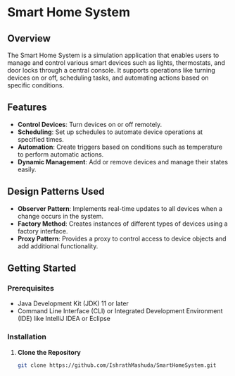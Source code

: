 # Smart Home System

## Overview
The Smart Home System is a simulation application that enables users to manage and control various smart devices such as lights, thermostats, and door locks through a central console. It supports operations like turning devices on or off, scheduling tasks, and automating actions based on specific conditions.

## Features
- **Control Devices**: Turn devices on or off remotely.
- **Scheduling**: Set up schedules to automate device operations at specified times.
- **Automation**: Create triggers based on conditions such as temperature to perform automatic actions.
- **Dynamic Management**: Add or remove devices and manage their states easily.

## Design Patterns Used
- **Observer Pattern**: Implements real-time updates to all devices when a change occurs in the system.
- **Factory Method**: Creates instances of different types of devices using a factory interface.
- **Proxy Pattern**: Provides a proxy to control access to device objects and add additional functionality.

## Getting Started

### Prerequisites
- Java Development Kit (JDK) 11 or later
- Command Line Interface (CLI) or Integrated Development Environment (IDE) like IntelliJ IDEA or Eclipse

### Installation

1. **Clone the Repository**
   ```bash
   git clone https://github.com/IshrathMashuda/SmartHomeSystem.git
